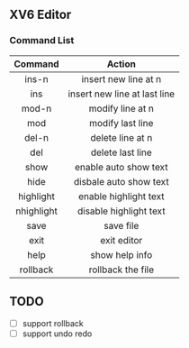 ## XV6 Editor

### Command List
|Command|Action|
|:-:|:-:|
|ins-n|insert new line at n|
|ins|insert new line at last line|
|mod-n|modify line at n|
|mod|modify last line|
|del-n|delete line at n|
|del|delete last line|
|show|enable auto show text|
|hide|disbale auto show text|
|highlight|enable highlight text|
|nhighlight|disable highlight text|
|save|save file|
|exit|exit editor|
|help|show help info|
|rollback|rollback the file|

## TODO
- [ ] support rollback
- [ ] support undo redo
